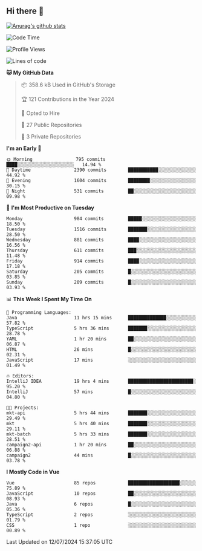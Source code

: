 ## Hi there 👋

[![Anurag's github stats](https://github-readme-stats.vercel.app/api?username=Songwonseok)](https://github.com/anuraghazra/github-readme-stats)



<!--START_SECTION:waka-->
![Code Time](http://img.shields.io/badge/Code%20Time-2%2C918%20hrs%2026%20mins-blue)

![Profile Views](http://img.shields.io/badge/Profile%20Views-0-blue)

![Lines of code](https://img.shields.io/badge/From%20Hello%20World%20I%27ve%20Written-34.8%20million%20lines%20of%20code-blue)

**🐱 My GitHub Data** 

> 📦 358.6 kB Used in GitHub's Storage 
 > 
> 🏆 121 Contributions in the Year 2024
 > 
> 💼 Opted to Hire
 > 
> 📜 27 Public Repositories 
 > 
> 🔑 3 Private Repositories 
 > 
**I'm an Early 🐤** 

```text
🌞 Morning                795 commits         ████░░░░░░░░░░░░░░░░░░░░░   14.94 % 
🌆 Daytime                2390 commits        ███████████░░░░░░░░░░░░░░   44.92 % 
🌃 Evening                1604 commits        ████████░░░░░░░░░░░░░░░░░   30.15 % 
🌙 Night                  531 commits         ██░░░░░░░░░░░░░░░░░░░░░░░   09.98 % 
```
📅 **I'm Most Productive on Tuesday** 

```text
Monday                   984 commits         █████░░░░░░░░░░░░░░░░░░░░   18.50 % 
Tuesday                  1516 commits        ███████░░░░░░░░░░░░░░░░░░   28.50 % 
Wednesday                881 commits         ████░░░░░░░░░░░░░░░░░░░░░   16.56 % 
Thursday                 611 commits         ███░░░░░░░░░░░░░░░░░░░░░░   11.48 % 
Friday                   914 commits         ████░░░░░░░░░░░░░░░░░░░░░   17.18 % 
Saturday                 205 commits         █░░░░░░░░░░░░░░░░░░░░░░░░   03.85 % 
Sunday                   209 commits         █░░░░░░░░░░░░░░░░░░░░░░░░   03.93 % 
```


📊 **This Week I Spent My Time On** 

```text
💬 Programming Languages: 
Java                     11 hrs 15 mins      ██████████████░░░░░░░░░░░   57.82 % 
TypeScript               5 hrs 36 mins       ███████░░░░░░░░░░░░░░░░░░   28.78 % 
YAML                     1 hr 20 mins        ██░░░░░░░░░░░░░░░░░░░░░░░   06.87 % 
HTML                     26 mins             █░░░░░░░░░░░░░░░░░░░░░░░░   02.31 % 
JavaScript               17 mins             ░░░░░░░░░░░░░░░░░░░░░░░░░   01.49 % 

🔥 Editors: 
IntelliJ IDEA            19 hrs 4 mins       ████████████████████████░   95.20 % 
IntelliJ                 57 mins             █░░░░░░░░░░░░░░░░░░░░░░░░   04.80 % 

🐱‍💻 Projects: 
mkt-api                  5 hrs 44 mins       ███████░░░░░░░░░░░░░░░░░░   29.49 % 
mkt                      5 hrs 40 mins       ███████░░░░░░░░░░░░░░░░░░   29.11 % 
mkt-batch                5 hrs 33 mins       ███████░░░░░░░░░░░░░░░░░░   28.51 % 
campaign2-api            1 hr 20 mins        ██░░░░░░░░░░░░░░░░░░░░░░░   06.88 % 
campaign2                44 mins             █░░░░░░░░░░░░░░░░░░░░░░░░   03.78 % 
```

**I Mostly Code in Vue** 

```text
Vue                      85 repos            ███████████████████░░░░░░   75.89 % 
JavaScript               10 repos            ██░░░░░░░░░░░░░░░░░░░░░░░   08.93 % 
Java                     6 repos             █░░░░░░░░░░░░░░░░░░░░░░░░   05.36 % 
TypeScript               2 repos             ░░░░░░░░░░░░░░░░░░░░░░░░░   01.79 % 
CSS                      1 repo              ░░░░░░░░░░░░░░░░░░░░░░░░░   00.89 % 
```




 Last Updated on 12/07/2024 15:37:05 UTC
<!--END_SECTION:waka-->

